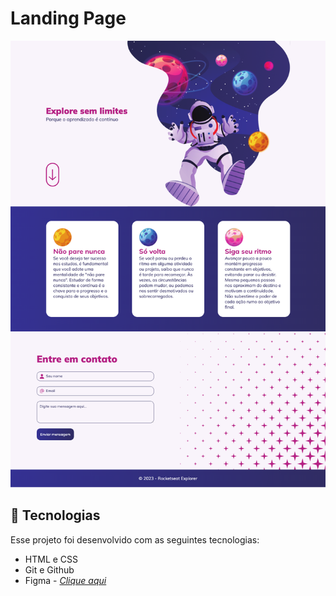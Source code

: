 # Landing Page

![alt text](./assets/image.png)

## 🚀 Tecnologias

Esse projeto foi desenvolvido com as seguintes tecnologias:

-   HTML e CSS
-   Git e Github
-   Figma - _[Clique aqui](<https://www.figma.com/design/F34sg6sUC5Sp4CHi9orLav/Explore-sem-limites-(Copy)?node-id=0-1&t=DBtUA5Xo4KjCCfjo-0>)_
